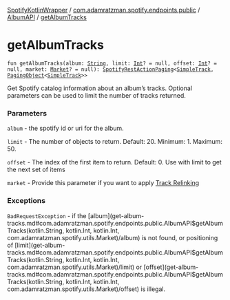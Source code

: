 [SpotifyKotlinWrapper](../../index.md) / [com.adamratzman.spotify.endpoints.public](../index.md) / [AlbumAPI](index.md) / [getAlbumTracks](./get-album-tracks.md)

# getAlbumTracks

`fun getAlbumTracks(album: `[`String`](https://kotlinlang.org/api/latest/jvm/stdlib/kotlin/-string/index.html)`, limit: `[`Int`](https://kotlinlang.org/api/latest/jvm/stdlib/kotlin/-int/index.html)`? = null, offset: `[`Int`](https://kotlinlang.org/api/latest/jvm/stdlib/kotlin/-int/index.html)`? = null, market: `[`Market`](../../com.adamratzman.spotify.utils/-market/index.md)`? = null): `[`SpotifyRestActionPaging`](../../com.adamratzman.spotify.main/-spotify-rest-action-paging/index.md)`<`[`SimpleTrack`](../../com.adamratzman.spotify.utils/-simple-track/index.md)`, `[`PagingObject`](../../com.adamratzman.spotify.utils/-paging-object/index.md)`<`[`SimpleTrack`](../../com.adamratzman.spotify.utils/-simple-track/index.md)`>>`

Get Spotify catalog information about an album’s tracks. Optional parameters can be used to limit the number of tracks returned.

### Parameters

`album` - the spotify id or uri for the album.

`limit` - The number of objects to return. Default: 20. Minimum: 1. Maximum: 50.

`offset` - The index of the first item to return. Default: 0. Use with limit to get the next set of items

`market` - Provide this parameter if you want to apply [Track Relinking](https://github.com/adamint/spotify-web-api-kotlin/blob/master/README.md#track-relinking)

### Exceptions

`BadRequestException` - if the [album](get-album-tracks.md#com.adamratzman.spotify.endpoints.public.AlbumAPI$getAlbumTracks(kotlin.String, kotlin.Int, kotlin.Int, com.adamratzman.spotify.utils.Market)/album) is not found, or positioning of [limit](get-album-tracks.md#com.adamratzman.spotify.endpoints.public.AlbumAPI$getAlbumTracks(kotlin.String, kotlin.Int, kotlin.Int, com.adamratzman.spotify.utils.Market)/limit) or [offset](get-album-tracks.md#com.adamratzman.spotify.endpoints.public.AlbumAPI$getAlbumTracks(kotlin.String, kotlin.Int, kotlin.Int, com.adamratzman.spotify.utils.Market)/offset) is illegal.